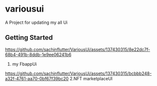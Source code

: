 # variousui

A Project for updating my all Ui

## Getting Started
https://github.com/sachinflutter/VariousUi/assets/137430315/8e22dc7f-68b4-491b-8ddb-1e9ee06241b6
1. my FbappUi

https://github.com/sachinflutter/VariousUi/assets/137430315/bcbbb248-a32f-4761-aa70-0bf67f39bc20
2.NFT marketplaceUI
